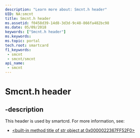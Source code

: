 ```yaml
---
description: "Learn more about: Smcnt.h header"
UID: NA:smcnt
title: Smcnt.h header
ms.assetid: f0458d39-14d8-3d3d-9c48-866fa482bc98
ms.date: 05/09/2018
keywords: ["Smcnt.h header"]
ms.keywords: 
ms.topic: portal
tech.root: smartcard
f1_keywords:
 - smcnt
 - smcnt/smcnt
api_name:
 - smcnt
---
```


# Smcnt.h header


## -description

This header is used by smartcrd. For more information, see:

- [<built-in method title of str object at 0x0000022367FF52F0>](../_smartcrd/index.md)

